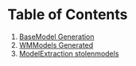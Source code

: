 # Table of Contents

1. [BaseModel Generation](https://github.com/jazeela221b/INTERNSHIP_LIT7/tree/main/PROJECT/BaseModel%20Generation)
2. [WMModels Generated](https://github.com/jazeela221b/INTERNSHIP_LIT7/tree/main/PROJECT/WMModels%20Generated)
3. [
ModelExtraction stolenmodels ](https://github.com/jazeela221b/INTERNSHIP_LIT7/tree/main/PROJECT/ModelExtraction%20stolenmodels)
